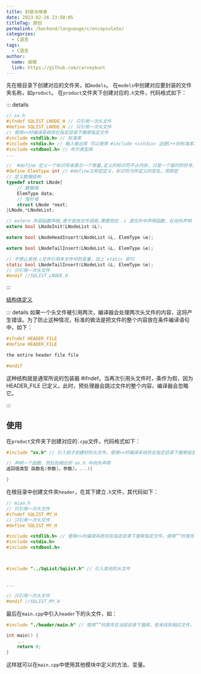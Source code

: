 ```yaml
---
title: 封装与继承
date: 2023-02-26 23:50:05
titleTag: 原创
permalink: /backend/languauge/c/encapsulate/
categories: 
  - C语言
tags: 
  - C语言
author: 
  name: 诚城
  link: https://github.com/carveybunt
---
```


先在根目录下创建对应的文件夹，如`models`。
在`models`中创建对应要封装的文件夹名称，如`product`。
在`product`文件夹下创建对应的`.h`文件，代码格式如下：

::: details

```h
// xx.h
#ifndef SQLIST_LNODE_H // 只引用一次头文件
#define SQLIST_LNODE_H // 只引用一次头文件
// 使用<>时编译系统将在指定目录下搜索指定文件
#include <stdlib.h> // 标准库
#include <stdio.h> // 输入输出库 可以使用 #include <cstdio> 这是C++的标准库，包含了 stdio.h
#include <stdbool.h> // 布尔类型库
...

//  #define 定义一个标识符来表示一个常量,定义的标识符不占内存，只是一个临时的符号，预编译后这个符号就不存在了
#define ElemType int // #define又称宏定义，标识符为所定义的宏名，简称宏
// 定义数据结构
typedef struct LNode{
    // 数据域
    ElemType data;
    // 指针域
    struct LNode *next;
}LNode,*LNodeList;

// extern 外部函数声明,便于其他文件调用,需要现在 .c 源文件中声明函数，在向外声明
extern bool LNodeInit(LNodeList &L);

extern bool LNodeHeadInsert(LNodeList &L, ElemType &e);

extern bool LNodeTailInsert(LNodeList &L, ElemType &e);

// 不想让其他.c文件引用本文件中的变量，加上 static 即可
static bool LNodeTailInsert(LNodeList &L, ElemType &e);
// 只引用一次头文件
#endif //SQLIST_LNODE_H 
```

:::

[结构体定义](../C语言/04.数据类型.md#结构体定义)

::: details
如果一个头文件被引用两次，编译器会处理两次头文件的内容，这将产生错误。为了防止这种情况，标准的做法是把文件的整个内容放在条件编译语句中，如下：

```h
#ifndef HEADER_FILE
#define HEADER_FILE

the entire header file file

#endif
```

这种结构就是通常所说的包装器 #ifndef。当再次引用头文件时，条件为假，因为 HEADER_FILE 已定义。此时，预处理器会跳过文件的整个内容，编译器会忽略它。

:::

## 使用

在`product`文件夹下创建对应的`.cpp`文件，代码格式如下：

```cpp
#include "xx.h" // 引入刚才创建好的头文件，使用<>时编译系统将在指定目录下搜索指定文件，使用“”时首先在当前目录下搜索，若未找到相应文件，则到指定目录下搜索指定文件

// 声明一个函数，然后到相应的 xx.h 中向外声明
返回值类型 函数名(参数1，参数2，...){

}

```

在根目录中创建文件夹`header`，在其下建立`.h`文件，其代码如下：

```h
// mian.h
// 只引用一次头文件
#ifndef SQLIST_MY_H
// 只引用一次头文件
#define SQLIST_MY_H

#include <stdlib.h> // 使用<>时编译系统将在指定目录下搜索指定文件，使用“”时首先在当前目录下搜索，若未找到相应文件，则到指定目录下搜索指定文件
#include <stdio.h>
#include <stdbool.h>



#include "../SqList/SqList.h" // 引入其他的头文件


...

// 只引用一次头文件
#endif //SQLIST_MY_H 

```

最后在`main.cpp`中引入`header`下的头文件，如：

```c
#include "./header/main.h" // 使用“”时首先在当前目录下搜索，若未找到相应文件，则到指定目录下搜索指定文件

int main() {
    ...
    return 0;
}

```

这样就可以在`main.cpp`中使用其他模块中定义的方法、变量。
